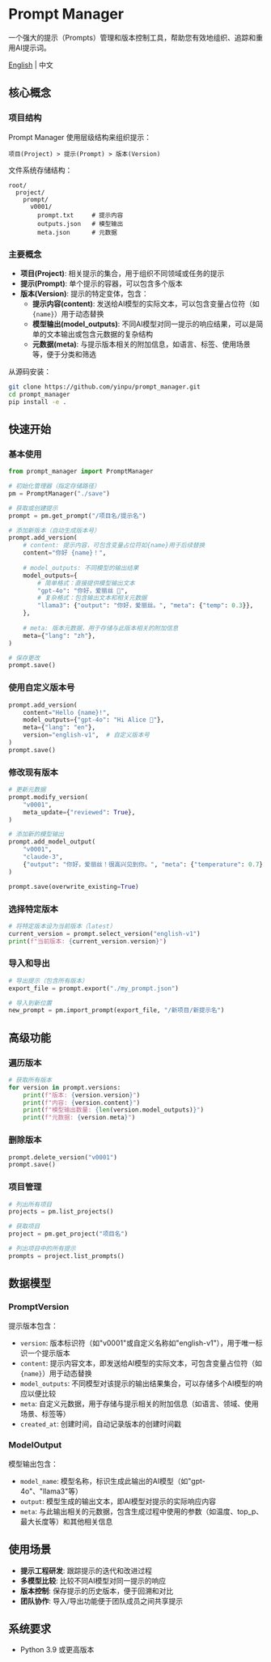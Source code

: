 # Prompt Manager

一个强大的提示（Prompts）管理和版本控制工具，帮助您有效地组织、追踪和重用AI提示词。

[English](README.md) | 中文

## 核心概念

### 项目结构

Prompt Manager 使用层级结构来组织提示：

```
项目(Project) > 提示(Prompt) > 版本(Version)
```

文件系统存储结构：
```
root/
  project/
    prompt/
      v0001/
        prompt.txt     # 提示内容
        outputs.json   # 模型输出
        meta.json      # 元数据
```

### 主要概念

- **项目(Project)**: 相关提示的集合，用于组织不同领域或任务的提示
- **提示(Prompt)**: 单个提示的容器，可以包含多个版本
- **版本(Version)**: 提示的特定变体，包含：
  - **提示内容(content)**: 发送给AI模型的实际文本，可以包含变量占位符（如`{name}`）用于动态替换
  - **模型输出(model_outputs)**: 不同AI模型对同一提示的响应结果，可以是简单的文本输出或包含元数据的复杂结构
  - **元数据(meta)**: 与提示版本相关的附加信息，如语言、标签、使用场景等，便于分类和筛选


从源码安装：

```bash
git clone https://github.com/yinpu/prompt_manager.git
cd prompt_manager
pip install -e .
```

## 快速开始

### 基本使用

```python
from prompt_manager import PromptManager

# 初始化管理器（指定存储路径）
pm = PromptManager("./save")

# 获取或创建提示
prompt = pm.get_prompt("/项目名/提示名")

# 添加新版本（自动生成版本号）
prompt.add_version(
    # content: 提示内容，可包含变量占位符如{name}用于后续替换
    content="你好 {name}！",
    
    # model_outputs: 不同模型的输出结果
    model_outputs={
        # 简单格式：直接提供模型输出文本
        "gpt-4o": "你好，爱丽丝 👋",
        # 复杂格式：包含输出文本和相关元数据
        "llama3": {"output": "你好，爱丽丝。", "meta": {"temp": 0.3}},
    },
    
    # meta: 版本元数据，用于存储与此版本相关的附加信息
    meta={"lang": "zh"},
)

# 保存更改
prompt.save()
```

### 使用自定义版本号

```python
prompt.add_version(
    content="Hello {name}!",
    model_outputs={"gpt-4o": "Hi Alice 👋"},
    meta={"lang": "en"},
    version="english-v1",  # 自定义版本号
)
prompt.save()
```

### 修改现有版本

```python
# 更新元数据
prompt.modify_version(
    "v0001",
    meta_update={"reviewed": True},
)

# 添加新的模型输出
prompt.add_model_output(
    "v0001",
    "claude-3",
    {"output": "你好，爱丽丝！很高兴见到你。", "meta": {"temperature": 0.7}}
)

prompt.save(overwrite_existing=True)
```

### 选择特定版本

```python
# 将特定版本设为当前版本（latest）
current_version = prompt.select_version("english-v1")
print(f"当前版本: {current_version.version}")
```

### 导入和导出

```python
# 导出提示（包含所有版本）
export_file = prompt.export("./my_prompt.json")

# 导入到新位置
new_prompt = pm.import_prompt(export_file, "/新项目/新提示名")
```

## 高级功能

### 遍历版本

```python
# 获取所有版本
for version in prompt.versions:
    print(f"版本: {version.version}")
    print(f"内容: {version.content}")
    print(f"模型输出数量: {len(version.model_outputs)}")
    print(f"元数据: {version.meta}")
```

### 删除版本

```python
prompt.delete_version("v0001")
prompt.save()
```

### 项目管理

```python
# 列出所有项目
projects = pm.list_projects()

# 获取项目
project = pm.get_project("项目名")

# 列出项目中的所有提示
prompts = project.list_prompts()
```

## 数据模型

### PromptVersion

提示版本包含：
- `version`: 版本标识符（如"v0001"或自定义名称如"english-v1"），用于唯一标识一个提示版本
- `content`: 提示内容文本，即发送给AI模型的实际文本，可包含变量占位符（如`{name}`）用于动态替换
- `model_outputs`: 不同模型对该提示的输出结果集合，可以存储多个AI模型的响应以便比较
- `meta`: 自定义元数据，用于存储与提示相关的附加信息（如语言、领域、使用场景、标签等）
- `created_at`: 创建时间，自动记录版本的创建时间戳

### ModelOutput

模型输出包含：
- `model_name`: 模型名称，标识生成此输出的AI模型（如"gpt-4o"、"llama3"等）
- `output`: 模型生成的输出文本，即AI模型对提示的实际响应内容
- `meta`: 与此输出相关的元数据，包含生成过程中使用的参数（如温度、top_p、最大长度等）和其他相关信息

## 使用场景

- **提示工程研发**: 跟踪提示的迭代和改进过程
- **多模型比较**: 比较不同AI模型对同一提示的响应
- **版本控制**: 保存提示的历史版本，便于回溯和对比
- **团队协作**: 导入/导出功能便于团队成员之间共享提示

## 系统要求

- Python 3.9 或更高版本